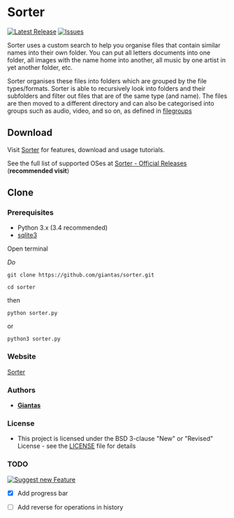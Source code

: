 # Sorter

[![Latest Release](https://img.shields.io/github/release/giantas/sorter.svg?maxAge=2592001)](https://github.com/giantas/sorter/releases/latest)
[![Issues](https://img.shields.io/github/issues-raw/giantas/sorter/website.svg)](https://github.com/giantas/sorter/issues)

Sorter uses a custom search to help you organise files that contain similar names into their own folder. You can put all letters documents into one folder, all images with the name home into another, all music by one artist in yet another folder, etc. 

Sorter organises these files into folders which are grouped by the file types/formats. Sorter is able to recursively look into folders and their subfolders and filter out files that are of the same type (and name). The files are then moved to a different directory and can also be categorised into groups such as audio, video, and so on, as defined in [filegroups](filegroups.py)


## Download
Visit [Sorter](http://giantas.github.io/sorter) for features, download and usage tutorials.

See the full list of supported OSes at [Sorter - Official Releases](https://github.com/giantas/sorter/releases/latest) (**recommended visit**)


## Clone

### Prerequisites 
* Python 3.x (3.4 recommended)
* [sqlite3](http://www.sqlite.org/download.html)

Open terminal

*Do*

`git clone https://github.com/giantas/sorter.git`

`cd sorter`

then 

```
python sorter.py
```

or 

```
python3 sorter.py
```


### Website
[Sorter](https://giantas.github.io/sorter)


### Authors

* **[Giantas](https://github.com/giantas)** 


### License

* This project is licensed under the BSD 3-clause "New" or "Revised" License - see the [LICENSE](LICENSE) file for details


### TODO

[![Suggest new Feature](https://img.shields.io/badge/suggest-new-brightgreen.svg)](https://saythanks.io/to/giantas)

- [x] Add progress bar

- [ ] Add reverse for operations in history 
